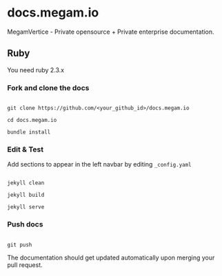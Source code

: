 # docs.megam.io

MegamVertice - Private opensource + Private enterprise documentation.

## Ruby  
You need ruby 2.3.x

### Fork and clone the docs

```

git clone https://github.com/<your_github_id>/docs.megam.io

cd docs.megam.io

bundle install

```

### Edit & Test

Add sections to appear in the left navbar by editing `_config.yaml`

```

jekyll clean

jekyll build

jekyll serve

```

### Push docs

```

git push 

```

The documentation should get updated automatically upon merging your pull request.
